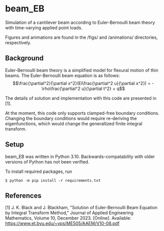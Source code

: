 # beam_EB
Simulation of a cantilever beam according to Euler-Bernoulli beam theory with time-varying applied point loads. 

Figures and animations are found in the /figs/ and /animations/ directories, respectively.

## Background
Euler-Bernoulli beam theory is a simplified model for flexural motion of thin
beams. The Euler-Bernoulli beam equation is as follows:
$$\frac{\partial^2}{\partial x^2}(EI\frac{\partial^2 u}{\partial x^2}) = -\rho\frac{\partial^2 u}{\partial t^2} + q$$

The details of solution and implementation with this code are presented in [1].

At the moment, this code only supports clamped-free boundary conditions. Changing the boundary conditions would require re-deriving the eigenfunctions, which would change the generallized finite integral transform.

## Setup
beam_EB was written in Python 3.10. Backwards-compatability with older 
versions of Python has not been verified.

To install required packages, run
```
$ python -m pip install -r requirements.txt
```

## References
[1] J. K. Black and J. Blackham, "Solution of Euler-Bernoulli Beam Equation by Integral Transform Method," Journal of Applied Engineering Mathematics, Volume 10, December 2023. [Online]. Available: https://www.et.byu.edu/~vps/ME505/AAEM/V10-08.pdf